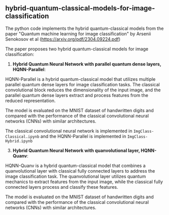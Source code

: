 ## hybrid-quantum-classical-models-for-image-classification

The python code implements the hybrid quantum-classical models from the paper "Quantum machine learning for image classification" by Arsenii Senokosov et al (https://arxiv.org/pdf/2304.09224.pdf) 

The paper proposes two hybrid quantum-classical models for image classification:

1. **Hybrid Quantum Neural Network with parallel quantum dense layers, HQNN-Parallel**:

HQNN-Parallel is a hybrid quantum-classical model that utilizes multiple parallel quantum dense layers for image classification tasks. The classical convolutional block reduces the dimensionality of the input image, and the parallel quantum dense layers extract and process features from the reduced representation.

The model is evaluated on the MNIST dataset of handwritten digits and compared with the performance of the classical convolutional neural networks (CNNs) with similar architectures.

The classical convolutional neural network is implemented in `` ImgClass-Classical.ipynb `` and the HQNN-Parallel is implemented in `` ImgClass-Hybrid.ipynb ``

3. **Hybrid Quantum Neural Network with quanvolutional layer, HQNN-Quanv**:

HQNN-Quanv is a hybrid quantum-classical model that combines a quanvolutional layer with classical fully connected layers to address the image classification task. The quanvolutional layer utilizes quantum mechanics to extract features from the input image, while the classical fully connected layers process and classify these features.

The model is evaluated on the MNIST dataset of handwritten digits and compared with the performance of the classical convolutional neural networks (CNNs) with similar architectures.


